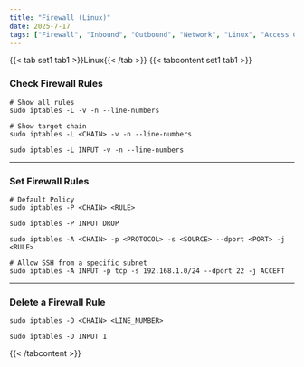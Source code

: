 ```yaml
---
title: "Firewall (Linux)"
date: 2025-7-17
tags: ["Firewall", "Inbound", "Outbound", "Network", "Linux", "Access Control", "Iptables"]
---
```


{{< tab set1 tab1 >}}Linux{{< /tab >}}
{{< tabcontent set1 tab1 >}}

### Check Firewall Rules

```console
# Show all rules
sudo iptables -L -v -n --line-numbers
```

```console
# Show target chain
sudo iptables -L <CHAIN> -v -n --line-numbers
```

```console {class="sample-code"}
sudo iptables -L INPUT -v -n --line-numbers
```

---

### Set Firewall Rules

```console
# Default Policy
sudo iptables -P <CHAIN> <RULE>
```

```console {class="sample-code"}
sudo iptables -P INPUT DROP
```

```console
sudo iptables -A <CHAIN> -p <PROTOCOL> -s <SOURCE> --dport <PORT> -j <RULE>
```

```console {class="sample-code"}
# Allow SSH from a specific subnet
sudo iptables -A INPUT -p tcp -s 192.168.1.0/24 --dport 22 -j ACCEPT
```

---

### Delete a Firewall Rule

```console
sudo iptables -D <CHAIN> <LINE_NUMBER>
```

```console
sudo iptables -D INPUT 1
```

{{< /tabcontent >}}
